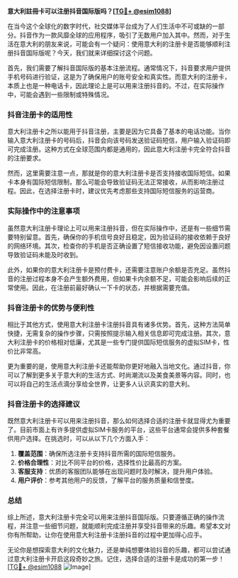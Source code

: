 **意大利註冊卡可以注册抖音国际版吗？[[TG💪+ @esim1088](https://t.me/s/esim1088)]**

在当今这个全球化的数字时代，社交媒体平台成为了人们生活中不可或缺的一部分。抖音作为一款风靡全球的应用程序，吸引了无数用户加入其中。然而，对于生活在意大利的朋友来说，可能会有一个疑问：使用意大利的注册卡是否能够顺利注册抖音国际版呢？今天，我们就来详细探讨这个问题。

首先，我们需要了解抖音国际版的基本注册流程。通常情况下，抖音要求用户提供手机号码进行验证，这是为了确保用户的账号安全和真实性。而意大利的注册卡，本质上也是一种电话卡，因此理论上是可以用来注册抖音的。不过，在实际操作中，可能会遇到一些限制或特殊情况。

### 抖音注册卡的适用性

意大利注册卡之所以能用于抖音注册，主要是因为它具备了基本的电话功能。当你输入意大利注册卡的号码后，抖音会向该号码发送验证码短信，用户输入验证码即可完成注册。这种方式在全球范围内都是通用的，因此意大利注册卡完全符合抖音的注册要求。

然而，这里需要注意一点，那就是你的意大利注册卡是否支持接收国际短信。如果卡本身有国际短信限制，那么可能会导致验证码无法正常接收，从而影响注册过程。因此，在选择注册卡时，建议优先考虑那些支持国际短信服务的运营商。

### 实际操作中的注意事项

虽然意大利注册卡理论上可以用来注册抖音，但在实际操作中，还是有一些细节需要特别留意。首先，确保你的手机信号良好且稳定，因为验证码的接收依赖于良好的网络环境。其次，检查你的手机是否正确设置了短信接收功能，避免因设置问题导致验证码未能及时收到。

此外，如果你的意大利注册卡是预付费卡，还需要注意账户余额是否充足。虽然抖音的注册过程本身不会产生额外费用，但如果卡内余额不足，可能会影响后续的正常使用。因此，在注册前最好确认一下卡的状态，并根据需要充值。

### 抖音注册卡的优势与便利性

相比于其他方式，使用意大利注册卡注册抖音具有诸多优势。首先，这种方法简单快捷，无需复杂的操作步骤，只需按照提示输入相关信息即可完成注册。其次，意大利注册卡的价格相对低廉，尤其是一些专门提供国际短信服务的虚拟SIM卡，性价比非常高。

更为重要的是，使用意大利注册卡还能帮助你更好地融入当地文化。通过抖音，你可以了解到更多关于意大利的生活方式、时尚潮流以及美食美景等内容。同时，也可以将自己的生活点滴分享给全世界，让更多人认识真实的意大利。

### 抖音注册卡的选择建议

既然意大利注册卡可以用来注册抖音，那么如何选择合适的注册卡就显得尤为重要了。目前市面上有许多提供虚拟SIM卡服务的平台，这些平台通常会提供多种套餐供用户选择。在挑选时，可以从以下几个方面入手：

1. **覆盖范围**：确保所选注册卡支持抖音所需的国际短信服务。
2. **价格合理性**：对比不同平台的价格，选择性价比最高的方案。
3. **客服支持**：优质的客服团队能够在出现问题时及时解决，提升用户体验。
4. **用户评价**：参考其他用户的反馈，了解平台的服务质量和信誉度。

### 总结

综上所述，意大利注册卡完全可以用来注册抖音国际版。只要遵循正确的操作流程，并注意一些细节问题，就能顺利完成注册并享受抖音带来的乐趣。希望本文对你有所帮助，让你在使用意大利注册卡注册抖音的过程中更加得心应手。

无论你是想探索意大利的文化魅力，还是单纯想要体验抖音的乐趣，都可以尝试通过意大利注册卡开启这段奇妙之旅。记住，选择合适的注册卡是成功的第一步！[[TG💪+ @esim1088](https://t.me/s/esim1088) ![Image](https://i.postimg.cc/4NQfJmqS/Snipaste-2025-05-13-00-14-12.png)]